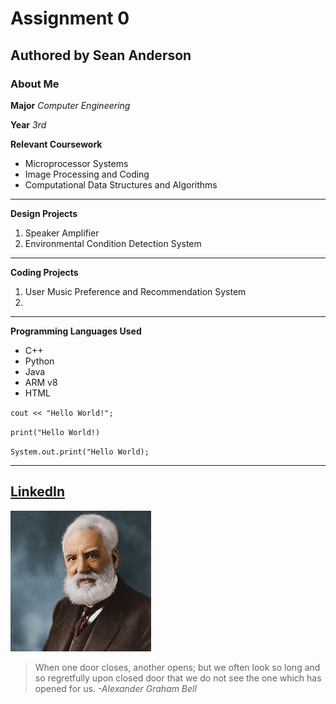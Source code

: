 # Assignment 0
## Authored by Sean Anderson
### About Me
**Major** *Computer Engineering*

**Year** *3rd*

**Relevant Coursework**
- Microprocessor Systems
- Image Processing and Coding
- Computational Data Structures and Algorithms
---
**Design Projects**
1. Speaker Amplifier
2. Environmental Condition Detection System
---
**Coding Projects**
1. User Music Preference and Recommendation System
2. 
---
**Programming Languages Used**
- C++
- Python
- Java
- ARM v8
- HTML

`cout << "Hello World!";`

`print("Hello World!)`

`System.out.print("Hello World);`

---
[LinkedIn](https://www.linkedin.com/in/sean-anderson-403ab4199/)
---
![Alexander Graham Bell](https://github.com/Sanderson1205/cpe322/blob/c6fa6c53ec95700cb22a1e5157c829f5d965cbcc/Alexander%20Graham%20Bell.jpg)
> When one door closes, another opens; but we often look so long and so regretfully upon closed door that we do not see the one which has opened for us.
*-Alexander Graham Bell*
